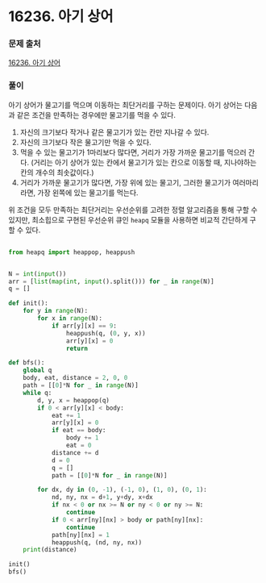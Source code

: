 # 16236. 아기 상어

### 문제 출처
[16236. 아기 상어](https://www.acmicpc.net/problem/16236)

### 풀이
아기 상어가 물고기를 먹으며 이동하는 최단거리를 구하는 문제이다. 아기 상어는 다음과 같은 조건을 만족하는 경우에만 물고기를 먹을 수 있다.
1. 자신의 크기보다 작거나 같은 물고기가 있는 칸만 지나갈 수 있다.
2. 자신의 크기보다 작은 물고기만 먹을 수 있다.
3. 먹을 수 있는 물고기가 1마리보다 많다면, 거리가 가장 가까운 물고기를 먹으러 간다.
    (거리는 아기 상어가 있는 칸에서 물고기가 있는 칸으로 이동할 때, 지나야하는 칸의 개수의 최솟값이다.)
4. 거리가 가까운 물고기가 많다면, 가장 위에 있는 물고기, 그러한 물고기가 여러마리라면, 가장 왼쪽에 있는 물고기를 먹는다.

위 조건을 모두 만족하는 최단거리는 우선순위를 고려한 정렬 알고리즘을 통해 구할 수 있지만, 최소힙으로 구현된 우선순위 큐인 `heapq` 모듈을 사용하면 비교적 간단하게 구할 수 있다.


```python

from heapq import heappop, heappush


N = int(input())
arr = [list(map(int, input().split())) for _ in range(N)]
q = []

def init():
    for y in range(N):
        for x in range(N):
            if arr[y][x] == 9:
                heappush(q, (0, y, x))
                arr[y][x] = 0
                return

def bfs():
    global q
    body, eat, distance = 2, 0, 0
    path = [[0]*N for _ in range(N)]
    while q:
        d, y, x = heappop(q)
        if 0 < arr[y][x] < body:
            eat += 1
            arr[y][x] = 0
            if eat == body:
                body += 1
                eat = 0
            distance += d
            d = 0
            q = []
            path = [[0]*N for _ in range(N)]

        for dx, dy in (0, -1), (-1, 0), (1, 0), (0, 1):
            nd, ny, nx = d+1, y+dy, x+dx
            if nx < 0 or nx >= N or ny < 0 or ny >= N:
                continue
            if 0 < arr[ny][nx] > body or path[ny][nx]:
                continue
            path[ny][nx] = 1
            heappush(q, (nd, ny, nx))
    print(distance)

init()
bfs()
```